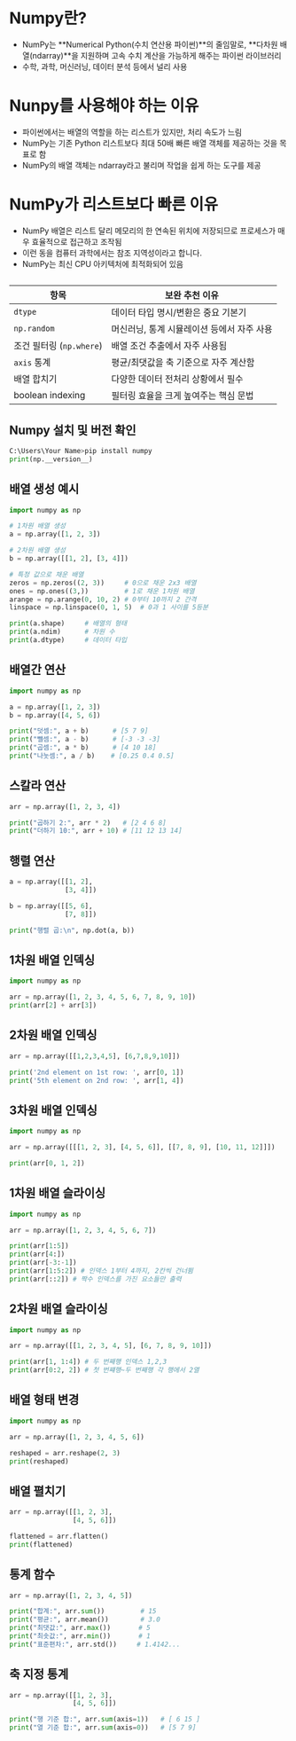 # Numpy란?
- NumPy는 **Numerical Python(수치 연산용 파이썬)**의 줄임말로,
**다차원 배열(ndarray)**을 지원하며 고속 수치 계산을 가능하게 해주는 파이썬 라이브러리
- 수학, 과학, 머신러닝, 데이터 분석 등에서 널리 사용

# Nunpy를 사용해야 하는 이유
- 파이썬에서는 배열의 역할을 하는 리스트가 있지만, 처리 속도가 느림
- NumPy는 기존 Python 리스트보다 최대 50배 빠른 배열 객체를 제공하는 것을 목표로 함
- NumPy의 배열 객체는 ndarray라고 불리며 작업을 쉽게 하는 도구를 제공

# NumPy가 리스트보다 빠른 이유
- NumPy 배열은 리스트 달리 메모리의 한 연속된 위치에 저장되므로 프로세스가 매우 효율적으로 접근하고 조작됨
- 이런 동을 컴퓨터 과학에서는 참조 지역성이라고 합니다.
- NumPy는 최신 CPU 아키텍처에 최적화되어 있음

## 

| 항목               | 보완 추천 이유                                      |
|--------------------|------------------------------------------------------|
| `dtype`            | 데이터 타입 명시/변환은 중요 기본기                 |
| `np.random`        | 머신러닝, 통계 시뮬레이션 등에서 자주 사용          |
| 조건 필터링 (`np.where`) | 배열 조건 추출에서 자주 사용됨               |
| `axis` 통계        | 평균/최댓값을 축 기준으로 자주 계산함              |
| 배열 합치기        | 다양한 데이터 전처리 상황에서 필수                  |
| boolean indexing   | 필터링 효율을 크게 높여주는 핵심 문법              |


## Numpy 설치 및 버전 확인 
```python
C:\Users\Your Name>pip install numpy
print(np.__version__) 
```

## 배열 생성 예시
```python
import numpy as np

# 1차원 배열 생성
a = np.array([1, 2, 3])

# 2차원 배열 생성
b = np.array([[1, 2], [3, 4]])

# 특정 값으로 채운 배열
zeros = np.zeros((2, 3))     # 0으로 채운 2x3 배열
ones = np.ones((3,))         # 1로 채운 1차원 배열
arange = np.arange(0, 10, 2) # 0부터 10까지 2 간격
linspace = np.linspace(0, 1, 5)  # 0과 1 사이를 5등분

print(a.shape)     # 배열의 형태
print(a.ndim)      # 차원 수
print(a.dtype)     # 데이터 타입
```

## 배열간 연산
```python
import numpy as np

a = np.array([1, 2, 3])
b = np.array([4, 5, 6])

print("덧셈:", a + b)      # [5 7 9]
print("뺄셈:", a - b)      # [-3 -3 -3]
print("곱셈:", a * b)      # [4 10 18]
print("나눗셈:", a / b)    # [0.25 0.4 0.5]
```

## 스칼라 연산
```python
arr = np.array([1, 2, 3, 4])

print("곱하기 2:", arr * 2)   # [2 4 6 8]
print("더하기 10:", arr + 10) # [11 12 13 14]
```

## 행렬 연산
```python
a = np.array([[1, 2],
              [3, 4]])

b = np.array([[5, 6],
              [7, 8]])

print("행렬 곱:\n", np.dot(a, b))
```

## 1차원 배열 인덱싱
```python
import numpy as np

arr = np.array([1, 2, 3, 4, 5, 6, 7, 8, 9, 10])
print(arr[2] + arr[3])
```

## 2차원 배열 인덱싱
```python
arr = np.array([[1,2,3,4,5], [6,7,8,9,10]])

print('2nd element on 1st row: ', arr[0, 1])
print('5th element on 2nd row: ', arr[1, 4])
```

## 3차원 배열 인덱싱
```python
import numpy as np

arr = np.array([[[1, 2, 3], [4, 5, 6]], [[7, 8, 9], [10, 11, 12]]])

print(arr[0, 1, 2])
```

## 1차원 배열 슬라이싱
```python
import numpy as np

arr = np.array([1, 2, 3, 4, 5, 6, 7])

print(arr[1:5])
print(arr[4:])
print(arr[-3:-1])
print(arr[1:5:2]) # 인덱스 1부터 4까지, 2칸씩 건너뜀
print(arr[::2]) # 짝수 인덱스를 가진 요소들만 출력
```

## 2차원 배열 슬라이싱
```python
import numpy as np

arr = np.array([[1, 2, 3, 4, 5], [6, 7, 8, 9, 10]])

print(arr[1, 1:4]) # 두 번째행 인덱스 1,2,3
print(arr[0:2, 2]) # 첫 번쨰행~두 번째행 각 행에서 2열 
```

## 배열 형태 변경
```python
import numpy as np

arr = np.array([1, 2, 3, 4, 5, 6])

reshaped = arr.reshape(2, 3)
print(reshaped)
```

## 배열 펼치기
```python
arr = np.array([[1, 2, 3],
                [4, 5, 6]])

flattened = arr.flatten()
print(flattened)
```

## 통계 함수
```python
arr = np.array([1, 2, 3, 4, 5])

print("합계:", arr.sum())         # 15
print("평균:", arr.mean())        # 3.0
print("최댓값:", arr.max())       # 5
print("최솟값:", arr.min())       # 1
print("표준편차:", arr.std())     # 1.4142...
```

## 축 지정 통계
```python
arr = np.array([[1, 2, 3],
                [4, 5, 6]])

print("행 기준 합:", arr.sum(axis=1))   # [ 6 15 ]
print("열 기준 합:", arr.sum(axis=0))   # [5 7 9]
```









